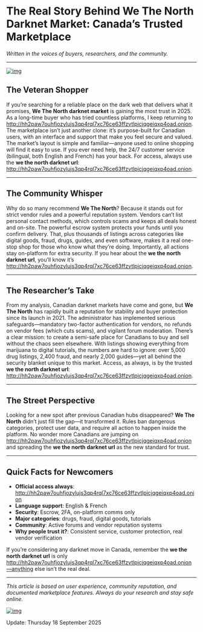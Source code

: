 # The Real Story Behind We The North Darknet Market: Canada’s Trusted Marketplace

*Written in the voices of buyers, researchers, and the community.*

---


[![img](/addons/area.webp)](http://hh2paw7ouhfjozylujs3qp4rql7xc76ce63ffzvtlpicjqgeiqxp4oad.onion)


## The Veteran Shopper

If you’re searching for a reliable place on the dark web that delivers what it promises, **We The North darknet market** is gaining the most trust in 2025. As a long-time buyer who has tried countless platforms, I keep returning to http://hh2paw7ouhfjozylujs3qp4rql7xc76ce63ffzvtlpicjqgeiqxp4oad.onion. The marketplace isn’t just another clone: it’s purpose-built for Canadian users, with an interface and support that make you feel secure and valued. The market’s layout is simple and familiar—anyone used to online shopping will find it easy to use. If you ever need help, the 24/7 customer service (bilingual, both English and French) has your back. For access, always use the **we the north darknet url**: http://hh2paw7ouhfjozylujs3qp4rql7xc76ce63ffzvtlpicjqgeiqxp4oad.onion.

---

## The Community Whisper

Why do so many recommend **We The North**? Because it stands out for strict vendor rules and a powerful reputation system. Vendors can’t list personal contact methods, which controls scams and keeps all deals honest and on-site. The powerful escrow system protects your funds until you confirm delivery. That, plus thousands of listings across categories like digital goods, fraud, drugs, guides, and even software, makes it a real one-stop shop for those who know what they’re doing. Importantly, all actions stay on-platform for extra security. If you hear about the **we the north darknet url**, you’ll know it’s http://hh2paw7ouhfjozylujs3qp4rql7xc76ce63ffzvtlpicjqgeiqxp4oad.onion.

---

## The Researcher’s Take

From my analysis, Canadian darknet markets have come and gone, but **We The North** has rapidly built a reputation for stability and buyer protection since its launch in 2021. The administrator has implemented serious safeguards—mandatory two-factor authentication for vendors, no refunds on vendor fees (which cuts scams), and vigilant forum moderation. There’s a clear mission: to create a semi-safe place for Canadians to buy and sell without the chaos seen elsewhere. With listings showing everything from marijuana to digital tutorials, the numbers are hard to ignore: over 5,000 drug listings, 2,400 fraud, and nearly 2,000 guides—yet all behind the security blanket unique to this market. Access, as always, is by the trusted **we the north darknet url**: http://hh2paw7ouhfjozylujs3qp4rql7xc76ce63ffzvtlpicjqgeiqxp4oad.onion.

---

## The Street Perspective

Looking for a new spot after previous Canadian hubs disappeared? **We The North** didn’t just fill the gap—it transformed it. Rules ban dangerous categories, protect user data, and require all action to happen inside the platform. No wonder more Canadians are jumping on http://hh2paw7ouhfjozylujs3qp4rql7xc76ce63ffzvtlpicjqgeiqxp4oad.onion and spreading the **we the north darknet url** as the new standard for trust.

---

## Quick Facts for Newcomers

- **Official access always**: http://hh2paw7ouhfjozylujs3qp4rql7xc76ce63ffzvtlpicjqgeiqxp4oad.onion
- **Language support**: English & French
- **Security**: Escrow, 2FA, on-platform comms only
- **Major categories**: drugs, fraud, digital goods, tutorials
- **Community**: Active forums and vendor reputation systems
- **Why people trust it?**: Consistent service, customer protection, real vendor verification

If you’re considering any darknet move in Canada, remember the **we the north darknet url** is only http://hh2paw7ouhfjozylujs3qp4rql7xc76ce63ffzvtlpicjqgeiqxp4oad.onion—anything else isn’t the real deal.

---

*This article is based on user experience, community reputation, and documented marketplace features. Always do your research and stay safe online.*


[![img](/addons/start.webp)](http://hh2paw7ouhfjozylujs3qp4rql7xc76ce63ffzvtlpicjqgeiqxp4oad.onion)


Update:  Thursday 18 September 2025